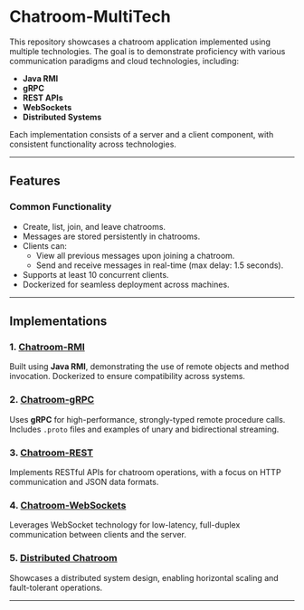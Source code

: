 # Chatroom-MultiTech

This repository showcases a chatroom application implemented using multiple technologies. The goal is to demonstrate proficiency with various communication paradigms and cloud technologies, including:
- **Java RMI**
- **gRPC**
- **REST APIs**
- **WebSockets**
- **Distributed Systems**

Each implementation consists of a server and a client component, with consistent functionality across technologies.

---

## Features

### Common Functionality
- Create, list, join, and leave chatrooms.
- Messages are stored persistently in chatrooms.
- Clients can:
  - View all previous messages upon joining a chatroom.
  - Send and receive messages in real-time (max delay: 1.5 seconds).
- Supports at least 10 concurrent clients.
- Dockerized for seamless deployment across machines.

---

## Implementations
### 1. [Chatroom-RMI](./Chatroom-RMI/README.md)
Built using **Java RMI**, demonstrating the use of remote objects and method invocation. Dockerized to ensure compatibility across systems.

### 2. [Chatroom-gRPC](./Chatroom-gRPC/README.md)
Uses **gRPC** for high-performance, strongly-typed remote procedure calls. Includes `.proto` files and examples of unary and bidirectional streaming.

### 3. [Chatroom-REST](./Chatroom-REST/README.md)
Implements RESTful APIs for chatroom operations, with a focus on HTTP communication and JSON data formats.

### 4. [Chatroom-WebSockets](./Chatroom-WebSockets/README.md)
Leverages WebSocket technology for low-latency, full-duplex communication between clients and the server.

### 5. [Distributed Chatroom](./Distributed-Chatroom/README.md)
Showcases a distributed system design, enabling horizontal scaling and fault-tolerant operations.

---
